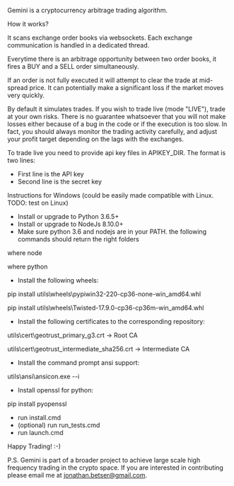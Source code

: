 Gemini is a cryptocurrency arbitrage trading algorithm. 

How it works?

It scans exchange order books via websockets. Each exchange communication is handled in a dedicated thread.

Everytime there is an arbitrage opportunity between two order books, it fires a BUY and a SELL order simultaneously.

If an order is not fully executed it will attempt to clear the trade at mid-spread price. It can potentially make a significant loss if the market moves very quickly.

By default it simulates trades. If you wish to trade live (mode "LIVE"), trade at your own risks. There is no guarantee whatsoever that you will not make losses either because of a bug in the code or if the execution is too slow. In fact, you should always monitor the trading activity carefully, and adjust your profit target depending on the lags with the exchanges.

To trade live you need to provide api key files in APIKEY_DIR. The format is two lines:
- First line is the API key
- Second line is the secret key

Instructions for Windows (could be easily made compatible with Linux. TODO: test on Linux)
- Install or upgrade to Python 3.6.5+
- Install or upgrade to NodeJs 8.10.0+
- Make sure python 3.6 and nodejs are in your PATH. the following commands should return the right folders

where node

where python
- Install the following wheels:

pip install utils\wheels\pypiwin32-220-cp36-none-win_amd64.whl

pip install utils\wheels\Twisted-17.9.0-cp36-cp36m-win_amd64.whl
- Install the following certificates to the corresponding repository:

utils\cert\geotrust_primary_g3.crt -> Root CA

utils\cert\geotrust_intermediate_sha256.crt -> Intermediate CA
- Install the command prompt ansi support:

utils\ansi\ansicon.exe --i
- Install openssl for python:

pip install pyopenssl
- run install.cmd
- (optional) run run_tests.cmd
- run launch.cmd

Happy Trading! :-)

P.S.
Gemini is part of a broader project to achieve large scale high frequency trading in the crypto space. If you are interested in contributing please email me at jonathan.betser@gmail.com.

